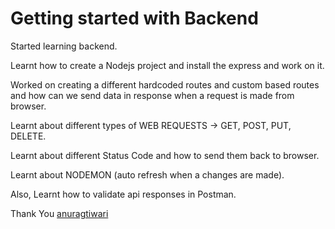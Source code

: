 # Getting started with Backend


Started learning backend. 

Learnt how to create a Nodejs project and install the express and work on it.

Worked on creating a different hardcoded routes and custom based routes and how can we send data in response when a request is made from browser. 

Learnt about different types of WEB REQUESTS -> GET, POST, PUT, DELETE.

Learnt about different Status Code and how to send them back to browser. 

Learnt about NODEMON (auto refresh when a changes are made). 

Also, Learnt how to validate api responses in Postman.





Thank You  [anuragtiwari](https://www.anuragtiwari.me/)





